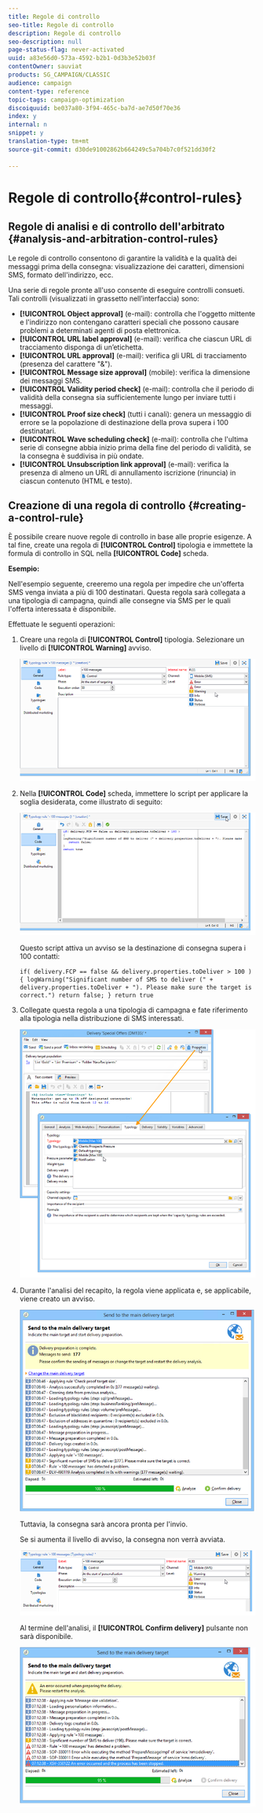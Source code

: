 ```yaml
---
title: Regole di controllo
seo-title: Regole di controllo
description: Regole di controllo
seo-description: null
page-status-flag: never-activated
uuid: a83e56d0-573a-4592-b2b1-0d3b3e52b03f
contentOwner: sauviat
products: SG_CAMPAIGN/CLASSIC
audience: campaign
content-type: reference
topic-tags: campaign-optimization
discoiquuid: be037a80-3f94-465c-ba7d-ae7d50f70e36
index: y
internal: n
snippet: y
translation-type: tm+mt
source-git-commit: d30de91002862b664249c5a704b7c0f521dd30f2

---
```



# Regole di controllo{#control-rules}

## Regole di analisi e di controllo dell&#39;arbitrato {#analysis-and-arbitration-control-rules}

Le regole di controllo consentono di garantire la validità e la qualità dei messaggi prima della consegna: visualizzazione dei caratteri, dimensioni SMS, formato dell&#39;indirizzo, ecc.

Una serie di regole pronte all&#39;uso consente di eseguire controlli consueti. Tali controlli (visualizzati in grassetto nell’interfaccia) sono:

* **[!UICONTROL Object approval]** (e-mail): controlla che l&#39;oggetto mittente e l&#39;indirizzo non contengano caratteri speciali che possono causare problemi a determinati agenti di posta elettronica.
* **[!UICONTROL URL label approval]** (e-mail): verifica che ciascun URL di tracciamento disponga di un’etichetta.
* **[!UICONTROL URL approval]** (e-mail): verifica gli URL di tracciamento (presenza del carattere &quot;&amp;&quot;).
* **[!UICONTROL Message size approval]** (mobile): verifica la dimensione dei messaggi SMS.
* **[!UICONTROL Validity period check]** (e-mail): controlla che il periodo di validità della consegna sia sufficientemente lungo per inviare tutti i messaggi.
* **[!UICONTROL Proof size check]** (tutti i canali): genera un messaggio di errore se la popolazione di destinazione della prova supera i 100 destinatari.
* **[!UICONTROL Wave scheduling check]** (e-mail): controlla che l&#39;ultima serie di consegne abbia inizio prima della fine del periodo di validità, se la consegna è suddivisa in più ondate.
* **[!UICONTROL Unsubscription link approval]** (e-mail): verifica la presenza di almeno un URL di annullamento iscrizione (rinuncia) in ciascun contenuto (HTML e testo).

## Creazione di una regola di controllo {#creating-a-control-rule}

È possibile creare nuove regole di controllo in base alle proprie esigenze. A tal fine, create una regola di **[!UICONTROL Control]** tipologia e immettete la formula di controllo in SQL nella **[!UICONTROL Code]** scheda.

**Esempio:**

Nell&#39;esempio seguente, creeremo una regola per impedire che un&#39;offerta SMS venga inviata a più di 100 destinatari. Questa regola sarà collegata a una tipologia di campagna, quindi alle consegne via SMS per le quali l&#39;offerta interessata è disponibile.

Effettuate le seguenti operazioni:

1. Creare una regola di **[!UICONTROL Control]** tipologia. Selezionare un livello di **[!UICONTROL Warning]** avviso.

   ![](assets/campaign_opt_create_control_01.png)

1. Nella **[!UICONTROL Code]** scheda, immettere lo script per applicare la soglia desiderata, come illustrato di seguito:

   ![](assets/campaign_opt_create_control_02.png)

   Questo script attiva un avviso se la destinazione di consegna supera i 100 contatti:

   ```
   if( delivery.FCP == false && delivery.properties.toDeliver > 100 ) { logWarning("Significant number of SMS to deliver (" + delivery.properties.toDeliver + "). Please make sure the target is correct.") return false; } return true
   ```

1. Collegate questa regola a una tipologia di campagna e fate riferimento alla tipologia nella distribuzione di SMS interessati.

   ![](assets/campaign_opt_create_control_03.png)

1. Durante l&#39;analisi del recapito, la regola viene applicata e, se applicabile, viene creato un avviso.

   ![](assets/campaign_opt_create_control_04.png)

   Tuttavia, la consegna sarà ancora pronta per l&#39;invio.

   Se si aumenta il livello di avviso, la consegna non verrà avviata.

   ![](assets/campaign_opt_create_control_05.png)

   Al termine dell&#39;analisi, il **[!UICONTROL Confirm delivery]** pulsante non sarà disponibile.

   ![](assets/campaign_opt_create_control_06.png)

